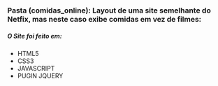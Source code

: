 ### Pasta (comidas_online): Layout de uma site semelhante do Netfix, mas neste caso exibe comidas em vez de filmes:
##### O Site foi feito em:

- HTML5
- CSS3
- JAVASCRIPT
- PUGIN JQUERY




